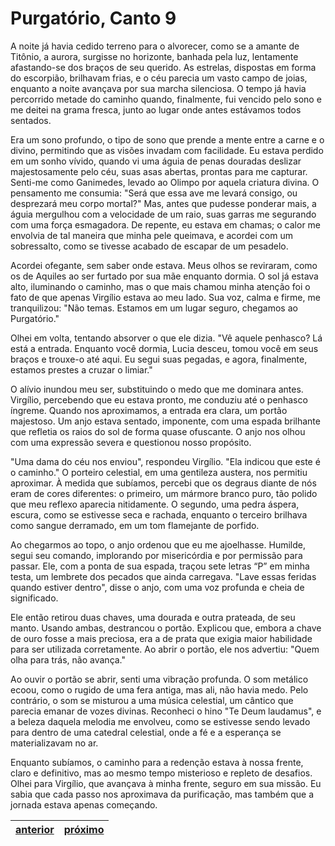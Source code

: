 # Purgatório, Canto 9

A noite já havia cedido terreno para o alvorecer, como se a amante de Titônio, a aurora, surgisse no horizonte, banhada pela luz, lentamente afastando-se dos braços de seu querido. As estrelas, dispostas em forma do escorpião, brilhavam frias, e o céu parecia um vasto campo de joias, enquanto a noite avançava por sua marcha silenciosa. O tempo já havia percorrido metade do caminho quando, finalmente, fui vencido pelo sono e me deitei na grama fresca, junto ao lugar onde antes estávamos todos sentados. 

Era um sono profundo, o tipo de sono que prende a mente entre a carne e o divino, permitindo que as visões invadam com facilidade. Eu estava perdido em um sonho vívido, quando vi uma águia de penas douradas deslizar majestosamente pelo céu, suas asas abertas, prontas para me capturar. Senti-me como Ganimedes, levado ao Olimpo por aquela criatura divina. O pensamento me consumia: "Será que essa ave me levará consigo, ou desprezará meu corpo mortal?" Mas, antes que pudesse ponderar mais, a águia mergulhou com a velocidade de um raio, suas garras me segurando com uma força esmagadora. De repente, eu estava em chamas; o calor me envolvia de tal maneira que minha pele queimava, e acordei com um sobressalto, como se tivesse acabado de escapar de um pesadelo.

Acordei ofegante, sem saber onde estava. Meus olhos se reviraram, como os de Aquiles ao ser furtado por sua mãe enquanto dormia. O sol já estava alto, iluminando o caminho, mas o que mais chamou minha atenção foi o fato de que apenas Virgílio estava ao meu lado. Sua voz, calma e firme, me tranquilizou: "Não temas. Estamos em um lugar seguro, chegamos ao Purgatório." 

Olhei em volta, tentando absorver o que ele dizia. "Vê aquele penhasco? Lá está a entrada. Enquanto você dormia, Lucia desceu, tomou você em seus braços e trouxe-o até aqui. Eu segui suas pegadas, e agora, finalmente, estamos prestes a cruzar o limiar."

O alívio inundou meu ser, substituindo o medo que me dominara antes. Virgílio, percebendo que eu estava pronto, me conduziu até o penhasco íngreme. Quando nos aproximamos, a entrada era clara, um portão majestoso. Um anjo estava sentado, imponente, com uma espada brilhante que refletia os raios do sol de forma quase ofuscante. O anjo nos olhou com uma expressão severa e questionou nosso propósito.

"Uma dama do céu nos enviou", respondeu Virgílio. "Ela indicou que este é o caminho." O porteiro celestial, em uma gentileza austera, nos permitiu aproximar. À medida que subíamos, percebi que os degraus diante de nós eram de cores diferentes: o primeiro, um mármore branco puro, tão polido que meu reflexo aparecia nitidamente. O segundo, uma pedra áspera, escura, como se estivesse seca e rachada, enquanto o terceiro brilhava como sangue derramado, em um tom flamejante de porfido.

Ao chegarmos ao topo, o anjo ordenou que eu me ajoelhasse. Humilde, segui seu comando, implorando por misericórdia e por permissão para passar. Ele, com a ponta de sua espada, traçou sete letras “P” em minha testa, um lembrete dos pecados que ainda carregava. "Lave essas feridas quando estiver dentro", disse o anjo, com uma voz profunda e cheia de significado.

Ele então retirou duas chaves, uma dourada e outra prateada, de seu manto. Usando ambas, destrancou o portão. Explicou que, embora a chave de ouro fosse a mais preciosa, era a de prata que exigia maior habilidade para ser utilizada corretamente. Ao abrir o portão, ele nos advertiu: "Quem olha para trás, não avança."

Ao ouvir o portão se abrir, senti uma vibração profunda. O som metálico ecoou, como o rugido de uma fera antiga, mas ali, não havia medo. Pelo contrário, o som se misturou a uma música celestial, um cântico que parecia emanar de vozes divinas. Reconheci o hino "Te Deum laudamus", e a beleza daquela melodia me envolveu, como se estivesse sendo levado para dentro de uma catedral celestial, onde a fé e a esperança se materializavam no ar.

Enquanto subíamos, o caminho para a redenção estava à nossa frente, claro e definitivo, mas ao mesmo tempo misterioso e repleto de desafios. Olhei para Virgílio, que avançava à minha frente, seguro em sua missão. Eu sabia que cada passo nos aproximava da purificação, mas também que a jornada estava apenas começando.

| [anterior](/b_purgatorio/8/README.md) | [próximo](/b_purgatorio/10/README.md) |
|----------|---------|